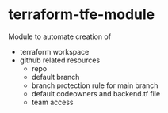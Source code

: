 # terraform-tfe-module
Module to automate creation of
* terraform workspace
* github related resources
  * repo
  * default branch
  * branch protection rule for main branch
  * default codeowners and backend.tf file
  * team access
